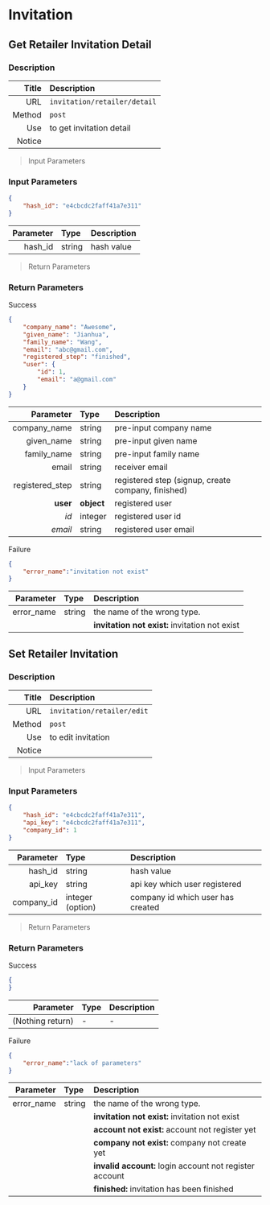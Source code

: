 # Invitation

## Get Retailer Invitation Detail

### Description

| Title | Description |
| -------: | :---- |
| URL | `invitation/retailer/detail` |
| Method | `post` |
| Use | to get invitation detail |
| Notice |  |


> Input Parameters

### Input Parameters

```json
{
    "hash_id": "e4cbcdc2faff41a7e311"
}
```

| Parameter | Type | Description |
| -------: | :---- | :--- |
| hash_id | string | hash value |

> Return Parameters

### Return Parameters

<aside class="success">
Success
</aside>

```json
{
    "company_name": "Awesome",
    "given_name": "Jianhua",
    "family_name": "Wang",
    "email": "abc@gmail.com",
    "registered_step": "finished",
    "user": {
        "id": 1,
        "email": "a@gmail.com"
    }
}
```

| Parameter | Type | Description |
| -------: | :---- | :--- |
| company_name | string | pre-input company name |
| given_name | string |pre-input given name |
| family_name | string | pre-input family name |
| email | string | receiver email |
| registered_step | string | registered step (signup, create company, finished) |
| **user** | **object** | registered user |
| *id* | integer | registered user id |
| *email* | string | registered user email |


<aside class="warning">
Failure
</aside>

```json
{
    "error_name":"invitation not exist"
}
```

| Parameter | Type | Description |
| -------: | :---- | :--- |
| error_name | string | the name of the wrong type. |
||| **invitation not exist:** invitation not exist |


## Set Retailer Invitation

### Description

| Title | Description |
| -------: | :---- |
| URL | `invitation/retailer/edit` |
| Method | `post` |
| Use | to edit invitation |
| Notice |  |


> Input Parameters

### Input Parameters

```json
{
    "hash_id": "e4cbcdc2faff41a7e311",
    "api_key": "e4cbcdc2faff41a7e311",
    "company_id": 1
}
```

| Parameter | Type | Description |
| -------: | :---- | :--- |
| hash_id | string | hash value |
| api_key | string | api key which user registered |
| company_id | integer (option) | company id  which user has created |

> Return Parameters

### Return Parameters

<aside class="success">
Success
</aside>

```json
{
}
```

| Parameter | Type | Description |
| -------: | :---- | :--- |
| (Nothing return) | - | - |


<aside class="warning">
Failure
</aside>

```json
{
    "error_name":"lack of parameters"
}
```

| Parameter | Type | Description |
| -------: | :---- | :--- |
| error_name | string | the name of the wrong type. |
||| **invitation not exist:** invitation not exist |
||| **account not exist:** account not register yet |
||| **company not exist:** company not create yet |
||| **invalid account:** login account not register account |
||| **finished:** invitation has been finished |